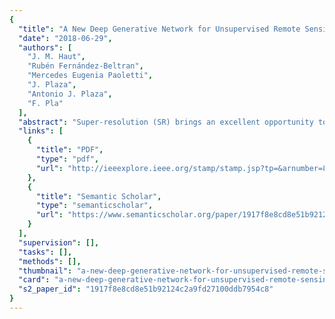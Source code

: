 ```yaml
---
{
  "title": "A New Deep Generative Network for Unsupervised Remote Sensing Single-Image Super-Resolution",
  "date": "2018-06-29",
  "authors": [
    "J. M. Haut",
    "Rubén Fernández-Beltran",
    "Mercedes Eugenia Paoletti",
    "J. Plaza",
    "Antonio J. Plaza",
    "F. Pla"
  ],
  "abstract": "Super-resolution (SR) brings an excellent opportunity to improve a wide range of different remote sensing applications. SR techniques are concerned about increasing the image resolution while providing finer spatial details than those captured by the original acquisition instrument. Therefore, SR techniques are particularly useful to cope with the increasing demand remote sensing imaging applications requiring fine spatial resolution. Even though different machine learning paradigms have been successfully applied in SR, more research is required to improve the SR process without the need of external high-resolution (HR) training examples. This paper proposes a new convolutional generator model to super-resolve low-resolution (LR) remote sensing data from an unsupervised perspective. That is, the proposed generative network is able to initially learn relationships between the LR and HR domains throughout several convolutional, downsampling, batch normalization, and activation layers. Then, the data are symmetrically projected to the target resolution while guaranteeing a reconstruction constraint over the LR input image. An experimental comparison is conducted using 12 different unsupervised SR methods over different test images. Our experiments reveal the potential of the proposed approach to improve the resolution of remote sensing imagery.",
  "links": [
    {
      "title": "PDF",
      "type": "pdf",
      "url": "http://ieeexplore.ieee.org/stamp/stamp.jsp?tp=&arnumber=8400496"
    },
    {
      "title": "Semantic Scholar",
      "type": "semanticscholar",
      "url": "https://www.semanticscholar.org/paper/1917f8e8cd8e51b92124c2a9fd27100ddb7954c8"
    }
  ],
  "supervision": [],
  "tasks": [],
  "methods": [],
  "thumbnail": "a-new-deep-generative-network-for-unsupervised-remote-sensing-single-image-super-resolution-thumb.jpg",
  "card": "a-new-deep-generative-network-for-unsupervised-remote-sensing-single-image-super-resolution-card.jpg",
  "s2_paper_id": "1917f8e8cd8e51b92124c2a9fd27100ddb7954c8"
}
---
```


